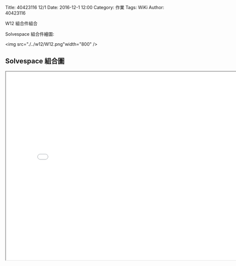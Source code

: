 Title: 40423116 12/1
Date: 2016-12-1 12:00
Category: 作業
Tags: WiKi
Author: 40423116

W12 組合件組合

<!-- PELICAN_END_SUMMARY -->


<p>Solvespace 組合件繪圖:</p>

<img src="./../w12/W12.png"width="800" />

## Solvespace 組合圖

<iframe src="./../w12/40423116_W12.html" width="800" height="600"></iframe>